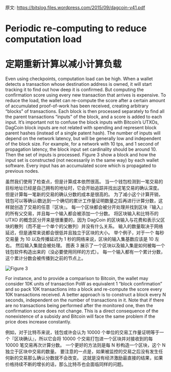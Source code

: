 原文: https://bitslog.files.wordpress.com/2015/09/dagcoin-v41.pdf  

# Periodic re-computing to reduce computation load
# 定期重新计算以减小计算负载

Even using checkpoints, computation load can be high.
When a wallet detects a transaction whose destination address is owned, it will start tracking it to find out how deep it is confirmed.
But computing the confirmation score using every new transaction that arrives is expensive.
To reduce the load, the wallet can re-compute the score after a certain amount of accumulated proof-of-work has been received, creating arbitrary “blocks” of transactions.
Each block is then processed separately to find all the parent transactions “inputs” of the block, and a score is added to each input.
It’s important not to confuse the block inputs with Bitcoin’s UTXOs, DagCoin block inputs are not related with spending and represent block parent hashes (instead of a single patent hash).
The number of inputs will depend on the network latency, but will be generally low and independent of the block size.
For example, for a network with 10 tps, and 1 second of propagation latency, the block input set cardinality should be around 10.
Then the set of inputs is processed.
Figure 3 show a block and how the input set is constructed (not necessarily in the same way) by each wallet software.
Every input has an accumulated score which is propagated to previous nodes.
 
虽然我们使用了检查点，但是计算成本依然很高。
当一个钱包检测到一笔交易的目标地址已经是自己拥有的地址时，它会开始追踪并找出这笔交易的确认深度。
但是计算每一笔新的交易的确认分数的成本是很高的。
为了减小这个计算开销，钱包可以等确认i数达到一个确切的累计工作量证明数量之后再进行计算分数，这样就创造了交易的任意『区块』。
每一个区块都会被分开处理并找到区块『输入』的所有父交易，并且每一个输入都会被添加一个分数。
将区块输入和比特币的 UTXO 的概念区分开来是很重要的，因为 DagCoin 的区块输入与花费和表示父区块的散列（而不是一个单个的父散列）并没有什么关系。
输入的数量取决于网络延迟，但是通常来说都会很低并且独立于区块的大小。
举个例子，对于一个 每秒交易量 为 10 以及传播延迟为 1 秒的网络来说，区块的输入集基数应该是 10 左右。
然后输入集就会被处理。
图表 3 展示了一个区块以及输入集是如何被每一个钱包软件构造出来的（没必要使用同样的方式）。
每一个输入都有一个累计分数，这个累计分数会被传播到之前的节点上。


![Figure 3](https://user-images.githubusercontent.com/22833166/35630516-97a52aee-06dc-11e8-8362-d109d7c0f32e.png)

For instance, and to provide a comparison to Bitcoin, the wallet may consider 10K units of transaction PoW as equivalent 1 “block confirmation” and so pack 10K transactions into a block and re-compute the score every 10K transactions received.
A better approach is to construct a block every N seconds, independent on the number of transactions in it.
Note that if there are no transactions being performed after the monitored one, then the confirmation score does not change.
This is a direct consequence of the nonexistence of a subsidy and Bitcoin will face the same problem if the price does increase constantly.
 
例如，对于比特币来说，钱包或许会认为 10000 个单位的交易工作量证明等于一个『区块确认』，所以它会将 10000 个交易打包进一个区块并对接收到的每 10000 笔交易再次计算分数。
一个更好的方法则是每 N 秒构造一个区块，这个 N 独立于区块中交易的数量。
要注意的一点是，如果被监控的交易之后没有发生任何新的交易那么确认分数就不会改变。
这就是没有经济激励最直接的结果，如果价格持续不断的增长的话，那么比特币也会面临同样的问题。



